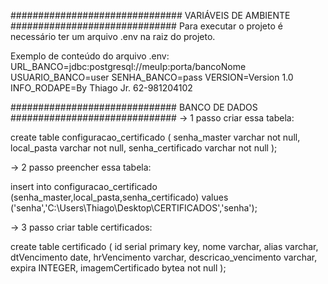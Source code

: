 ############################### VARIÁVEIS DE AMBIENTE ##############################
Para executar o projeto é necessário ter um arquivo .env na raiz
do projeto.

Exemplo de conteúdo do arquivo .env:
URL_BANCO=jdbc:postgresql://meuIp:porta/bancoNome
USUARIO_BANCO=user
SENHA_BANCO=pass
VERSION=Version 1.0
INFO_RODAPE=By Thiago Jr. 62-981204102


############################## BANCO DE DADOS ##############################
-> 1 passo criar essa tabela:

create table configuracao_certificado (
senha_master varchar not null,
local_pasta varchar not null,
senha_certificado varchar not null
);

-> 2 passo preencher essa tabela:

insert into configuracao_certificado 
(senha_master,local_pasta,senha_certificado)
values ('senha','C:\Users\Thiago\Desktop\CERTIFICADOS','senha');

-> 3 passo criar table certificados:

create table certificado (
id serial primary key,
nome varchar,
alias varchar,
dtVencimento date,
hrVencimento varchar,
descricao_vencimento varchar,
expira INTEGER,
imagemCertificado bytea not null 
);

